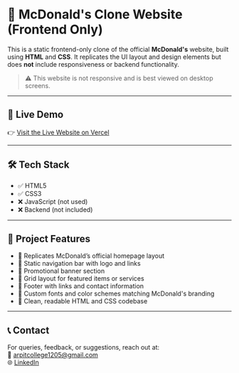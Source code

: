 # 🍟 McDonald's Clone Website (Frontend Only)

This is a static frontend-only clone of the official **McDonald's** website, built using **HTML** and **CSS**. It replicates the UI layout and design elements but does **not** include responsiveness or backend functionality.

> ⚠️ This website is not responsive and is best viewed on desktop screens.

---

## 🔗 Live Demo

👉 [Visit the Live Website on Vercel](https://mc-donalds-woad.vercel.app/)  



---

## 🛠 Tech Stack

- ✅ HTML5
- ✅ CSS3
- ❌ JavaScript (not used)
- ❌ Backend (not included)

---

## 📁 Project Features

- 🔸 Replicates McDonald’s official homepage layout
- 🔸 Static navigation bar with logo and links
- 🔸 Promotional banner section
- 🔸 Grid layout for featured items or services
- 🔸 Footer with links and contact information
- 🔸 Custom fonts and color schemes matching McDonald's branding
- 🔸 Clean, readable HTML and CSS codebase

---

## 📞 Contact

For queries, feedback, or suggestions, reach out at:  
📧 arpitcollege1205@gmail.com  
🌐 [LinkedIn](https://www.linkedin.com/in/arpit-srivastava-0b58b5286/)
